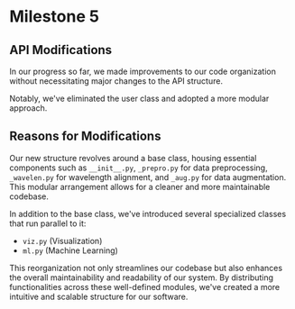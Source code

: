 # Milestone 5

## API Modifications

In our progress so far, we made improvements to our code organization without necessitating major changes to the API structure. 

Notably, we've eliminated the user class and adopted a more modular approach.

## Reasons for Modifications

Our new structure revolves around a base class, housing essential components such as `__init__.py`, `_prepro.py` for data preprocessing, `_wavelen.py` for wavelength alignment, and `_aug.py` for data augmentation. This modular arrangement allows for a cleaner and more maintainable codebase.

In addition to the base class, we've introduced several specialized classes that run parallel to it:

- `viz.py` (Visualization)
- `ml.py` (Machine Learning)

This reorganization not only streamlines our codebase but also enhances the overall maintainability and readability of our system. By distributing functionalities across these well-defined modules, we've created a more intuitive and scalable structure for our software.
